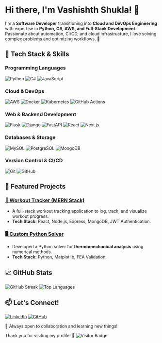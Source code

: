 # Hi there, I'm Vashishth Shukla! 👋

I'm a **Software Developer** transitioning into **Cloud and DevOps Engineering** with expertise in **Python, C#, AWS, and Full-Stack Development**. Passionate about automation, CI/CD, and cloud infrastructure, I love solving complex problems and optimizing workflows. 🚀

## 🚀 Tech Stack & Skills

### **Programming Languages**
![Python](https://img.shields.io/badge/Python-3776AB?style=for-the-badge&logo=Python&logoColor=white)
![C#](https://img.shields.io/badge/C%23-239120?style=for-the-badge&logo=c-sharp&logoColor=white)
![JavaScript](https://img.shields.io/badge/JavaScript-F7DF1E?style=for-the-badge&logo=javascript&logoColor=black)

### **Cloud & DevOps**
![AWS](https://img.shields.io/badge/AWS-232F3E?style=for-the-badge&logo=amazonaws&logoColor=white)
![Docker](https://img.shields.io/badge/Docker-2496ED?style=for-the-badge&logo=docker&logoColor=white)
![Kubernetes](https://img.shields.io/badge/Kubernetes-326CE5?style=for-the-badge&logo=kubernetes&logoColor=white)
![GitHub Actions](https://img.shields.io/badge/GitHub_Actions-2088FF?style=for-the-badge&logo=github-actions&logoColor=white)

### **Web & Backend Development**
![Flask](https://img.shields.io/badge/Flask-000000?style=for-the-badge&logo=flask&logoColor=white)
![Django](https://img.shields.io/badge/Django-092E20?style=for-the-badge&logo=django&logoColor=white)
![FastAPI](https://img.shields.io/badge/FastAPI-005571?style=for-the-badge&logo=fastapi&logoColor=white)
![React](https://img.shields.io/badge/React-20232A?style=for-the-badge&logo=react&logoColor=61DAFB)
![Next.js](https://img.shields.io/badge/Next.js-000000?style=for-the-badge&logo=nextdotjs&logoColor=white)

### **Databases & Storage**
![MySQL](https://img.shields.io/badge/MySQL-4479A1?style=for-the-badge&logo=mysql&logoColor=white)
![PostgreSQL](https://img.shields.io/badge/PostgreSQL-336791?style=for-the-badge&logo=postgresql&logoColor=white)
![MongoDB](https://img.shields.io/badge/MongoDB-47A248?style=for-the-badge&logo=mongodb&logoColor=white)

### **Version Control & CI/CD**
![Git](https://img.shields.io/badge/Git-F05032?style=for-the-badge&logo=git&logoColor=white)
![GitHub](https://img.shields.io/badge/GitHub-181717?style=for-the-badge&logo=github&logoColor=white)

## 🌟 Featured Projects

### [🔗 Workout Tracker (MERN Stack)](https://github.com/Vashishth-Shukla/mern-workout-tracker)
- A full-stack workout tracking application to log, track, and visualize workout progress.
- **Tech Stack:** React, Node.js, Express, MongoDB, JWT Authentication.

### [🖥️ Custom Python Solver](https://github.com/Vashishth-Shukla/Projects/tree/master/Python/Thermo%20Mechanical%202D%20Solver)
- Developed a Python solver for **thermomechanical analysis** using numerical methods.
- **Tech Stack:** Python, Matplotlib, FEA Validation.

## 📈 GitHub Stats
![GitHub Streak](https://github-readme-streak-stats.herokuapp.com/?user=Vashishth-Shukla&theme=dark&hide_border=false)
![Top Languages](https://github-readme-stats.vercel.app/api/top-langs/?username=Vashishth-Shukla&theme=dark&hide_border=false&layout=compact)

## 📫 Let's Connect!
[![LinkedIn](https://img.shields.io/badge/LinkedIn-0077B5?style=for-the-badge&logo=linkedin&logoColor=white)](https://www.linkedin.com/in/vashishth1/) 
[![GitHub](https://img.shields.io/badge/GitHub-181717?style=for-the-badge&logo=github&logoColor=white)](https://github.com/Vashishth-Shukla)

🚀 Always open to collaboration and learning new things!

Thank you for visiting my profile! 🌟 ![Visitor Badge](https://visitor-badge.laobi.icu/badge?page_id=Vashishth-Shukla.visitor-badge&format=true)
